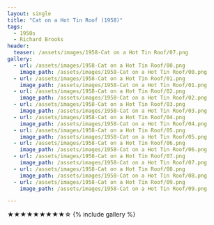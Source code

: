 ```yaml
---
layout: single
title: "Cat on a Hot Tin Roof (1958)"
tags:
  - 1950s 
  - Richard Brooks
header:
  teaser: /assets/images/1958-Cat on a Hot Tin Roof/07.png
gallery:
  - url: /assets/images/1958-Cat on a Hot Tin Roof/00.png
    image_path: /assets/images/1958-Cat on a Hot Tin Roof/00.png  
  - url: /assets/images/1958-Cat on a Hot Tin Roof/01.png
    image_path: /assets/images/1958-Cat on a Hot Tin Roof/01.png
  - url: /assets/images/1958-Cat on a Hot Tin Roof/02.png
    image_path: /assets/images/1958-Cat on a Hot Tin Roof/02.png
  - url: /assets/images/1958-Cat on a Hot Tin Roof/03.png
    image_path: /assets/images/1958-Cat on a Hot Tin Roof/03.png
  - url: /assets/images/1958-Cat on a Hot Tin Roof/04.png
    image_path: /assets/images/1958-Cat on a Hot Tin Roof/04.png
  - url: /assets/images/1958-Cat on a Hot Tin Roof/05.png
    image_path: /assets/images/1958-Cat on a Hot Tin Roof/05.png
  - url: /assets/images/1958-Cat on a Hot Tin Roof/06.png
    image_path: /assets/images/1958-Cat on a Hot Tin Roof/06.png
  - url: /assets/images/1958-Cat on a Hot Tin Roof/07.png
    image_path: /assets/images/1958-Cat on a Hot Tin Roof/07.png
  - url: /assets/images/1958-Cat on a Hot Tin Roof/08.png
    image_path: /assets/images/1958-Cat on a Hot Tin Roof/08.png
  - url: /assets/images/1958-Cat on a Hot Tin Roof/09.png
    image_path: /assets/images/1958-Cat on a Hot Tin Roof/09.png

---
```

★★★★★★★★★☆
{% include gallery %}

